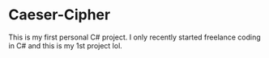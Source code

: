 # Caeser-Cipher #
This is my first personal C# project.
I only recently started freelance coding in C# and this is my 1st project lol. 
